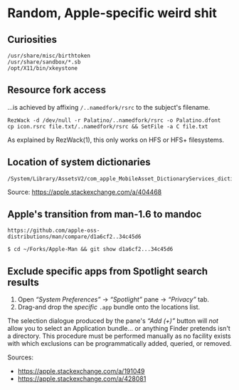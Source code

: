 Random, Apple-specific weird shit
=================================


Curiosities
-----------

	/usr/share/misc/birthtoken
	/usr/share/sandbox/*.sb
	/opt/X11/bin/xkeystone



Resource fork access
--------------------

…is achieved by affixing `/..namedfork/rsrc` to the subject's filename.

	RezWack -d /dev/null -r Palatino/..namedfork/rsrc -o Palatino.dfont
	cp icon.rsrc file.txt/..namedfork/rsrc && SetFile -a C file.txt

As explained by RezWack(1), this only works on HFS or HFS+ filesystems.



Location of system dictionaries
-------------------------------

	/System/Library/AssetsV2/com_apple_MobileAsset_DictionaryServices_dictionaryOSX/*.asset/AssetData/*.dictionary/Contents/Info.plist

Source: https://apple.stackexchange.com/a/404468



Apple's transition from man-1.6 to mandoc
-----------------------------------------

	https://github.com/apple-oss-distributions/man/compare/d1a6cf2..34c45d6

~~~console
$ cd ~/Forks/Apple-Man && git show d1a6cf2...34c45d6
~~~



Exclude specific apps from Spotlight search results
---------------------------------------------------

1.	Open _“System Preferences”_ → _“Spotlight”_ pane → _“Privacy”_ tab.
2.	Drag-and drop the *specific* `.app` bundle onto the locations list.

The selection dialogue produced by the pane's _“Add (+)”_ button will *not*
allow you to select an Application bundle… or anything Finder pretends isn't
a directory. This procedure must be performed manually as no facility exists
with which exclusions can be programmatically added, queried, or removed.

Sources:
* https://apple.stackexchange.com/a/191049
* https://apple.stackexchange.com/a/428081
